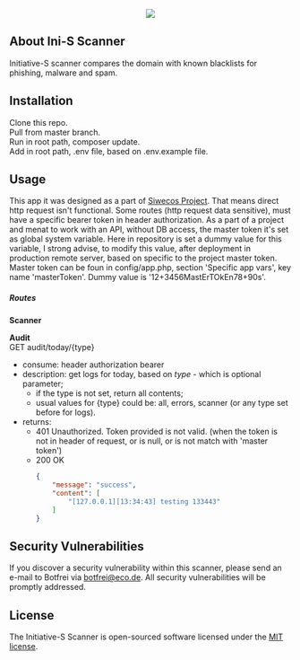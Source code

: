 <p align="center"><img src="https://initiative-s.de/images/logo-initiative-s.png"></p>

## About Ini-S Scanner

Initiative-S scanner compares the domain with known blacklists for phishing, malware and spam.

## Installation

Clone this repo.  
Pull from master branch.  
Run in root path, composer update.   
Add in root path, .env file, based on .env.example file.   

## Usage

This app it was designed as a part of [Siwecos Project](https://siwecos.de). That means direct http request isn't functional. Some routes (http request data sensitive), must have a specific bearer token in header authorization. As a part of a project and menat to work with an API, without DB access, the master token it's set as global system variable. Here in repository is set a dummy value for this variable, I strong advise, to modify this value, after deployment in production remote server, based on specific to the project master token. Master token can be foun in config/app.php, section 'Specific app vars', key name 'masterToken'. Dummy value is '12+3456MastErTOkEn78+90s'.  

##### Routes

**Scanner**

**Audit**  
GET audit/today/{type}
- consume: header authorization bearer
- description: get logs for today, based on _type_ - which is optional parameter;  
    * if the type is not set, return all contents;  
    * usual values for {type} could be: all, errors, scanner (or any type set before for logs).
- returns:  
    * 401 Unauthorized. Token provided is not valid. (when the token is not in header of request, or is null, or is not match with 'master token')  
    * 200 OK
        ```json
        {
            "message": "success",
            "content": [
                "[127.0.0.1][13:34:43] testing 133443"
            ]
        }
        ```



## Security Vulnerabilities

If you discover a security vulnerability within this scanner, please send an e-mail to Botfrei via [botfrei@eco.de](mailto:botfrei@eco.de). All security vulnerabilities will be promptly addressed.

## License

The Initiative-S Scanner is open-sourced software licensed under the [MIT license](https://opensource.org/licenses/MIT).
